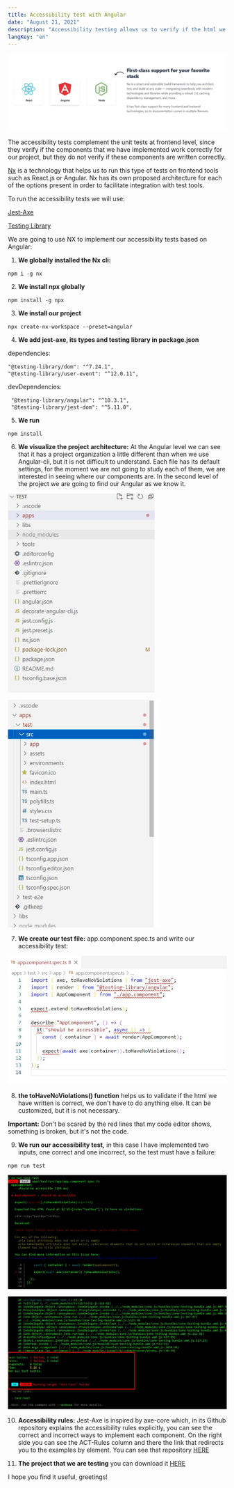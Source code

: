 ```yaml
---
title: Accessibility test with Angular
date: "August 21, 2021"
description: "Accessibility testing allows us to verify if the html we implement is correct, which ensures that users will be able to access all components and elements of new systems at the UI level."
langKey: "en"
---
```

![Blog](./images/post-title.jpg)

The accessibility tests complement the unit tests at frontend level, since they verify if the components that we have implemented work correctly for our project, but they do not verify if these components are written correctly. 

<a href="https://nx.dev/" target="_blank">Nx</a> is a technology that helps us to run this type of tests on frontend tools such as React.js or Angular. Nx has its own proposed architecture for each of the options present in order to facilitate integration with test tools.

To run the accessibility tests we will use:

<a href="https://github.com/nickcolley/jest-axe" target="_blank">Jest-Axe</a>

<a href="https://testing-library.com/" target="_blank">Testing Library</a>

We are going to use NX to implement our accessibility tests based on Angular:

1. **We globally installed the Nx cli:** 

```
npm i -g nx
```

2. **We install npx globally**

```
npm install -g npx
```

3. **We install our project**
```
npx create-nx-workspace --preset=angular
```

4. **We add jest-axe, its types and testing library in package.json**

dependencies:
```
"@testing-library/dom": "^7.24.1",
"@testing-library/user-event": "^12.0.11",
```

devDependencies:
```
 "@testing-library/angular": "^10.3.1",
 "@testing-library/jest-dom": "^5.11.0",
```

5. **We run**
```
npm install
```


6. **We visualize the project architecture:** At the Angular level we can see that it has a project organization a little different than when we use Angular-cli, but it is not difficult to understand. Each file has its default settings, for the moment we are not going to study each of them, we are interested in seeing where our components are. In the second level of the project we are going to find our Angular as we know it.

![Blog](./images/post4-1.jpg)

![Blog](./images/post4-2.jpg)

7. **We create our test file:** app.component.spec.ts and write our accessibility test:

![Blog](./images/post4-3.jpg)

8. **the toHaveNoViolations() function** helps us to validate if the html we have written is correct, we don't have to do anything else. It can be customized, but it is not necessary. 

**Important:** Don't be scared by the red lines that my code editor shows, something is broken, but it's not the code.

9. **We run our accessibility test,** in this case I have implemented two inputs, one correct and one incorrect, so the test must have a failure:
```
npm run test
```
![Blog](./images/post4-4.jpg)

![Blog](./images/post4-5.jpg)

10. **Accessibility rules:** Jest-Axe is inspired by axe-core which, in its Github repository explains the accessibility rules explicitly, you can see the correct and incorrect ways to implement each component. On the right side you can see the ACT-Rules column and there the link that redirects you to the examples by element. You can see that repository <a href="https://github.com/dequelabs/axe-core/blob/develop/doc/rule-descriptions.md" target="_blank">HERE</a>

11. **The project that we are testing** you can download it <a href="https://github.com/Alejandro04/NxAngular" target="_blank">HERE</a>

I hope you find it useful, greetings!
